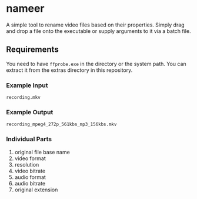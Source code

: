 # nameer
A simple tool to rename video files based on their properties. Simply drag and drop a file onto the executable or supply arguments to it via a batch file.

## Requirements
You need to have `ffprobe.exe` in the directory or the system path. You can extract it from the extras directory in this repository.

### Example Input
`recording.mkv`

### Example Output
`recording_mpeg4_272p_561kbs_mp3_156kbs.mkv`

### Individual Parts

1. original file base name
2. video format
3. resolution
4. video bitrate
5. audio format
6. audio bitrate
7. original extension